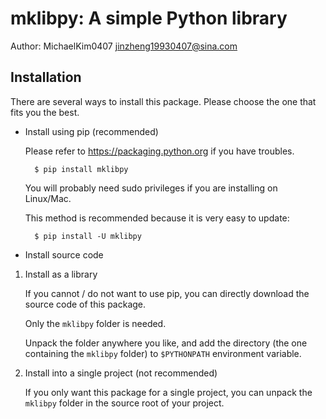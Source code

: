 # mklibpy: A simple Python library

Author: MichaelKim0407 <jinzheng19930407@sina.com>

## Installation
There are several ways to install this package. Please choose the one that fits you the best.

* Install using pip (recommended)

    Please refer to https://packaging.python.org if you have troubles.

        $ pip install mklibpy

    You will probably need sudo privileges if you are installing on Linux/Mac.

    This method is recommended because it is very easy to update:

        $ pip install -U mklibpy

* Install source code

1. Install as a library

    If you cannot / do not want to use pip, you can directly download the source code of this package.

    Only the `mklibpy` folder is needed.

    Unpack the folder anywhere you like, and add the directory (the one containing the `mklibpy` folder) to `$PYTHONPATH` environment variable.

2. Install into a single project (not recommended)

    If you only want this package for a single project, you can unpack the `mklibpy` folder in the source root of your project.
